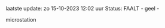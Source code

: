 laatste update: 
zo 15-10-2023 12:02   uur 
Status: FAALT - geel - 
<div class="service Y">microstation</div>